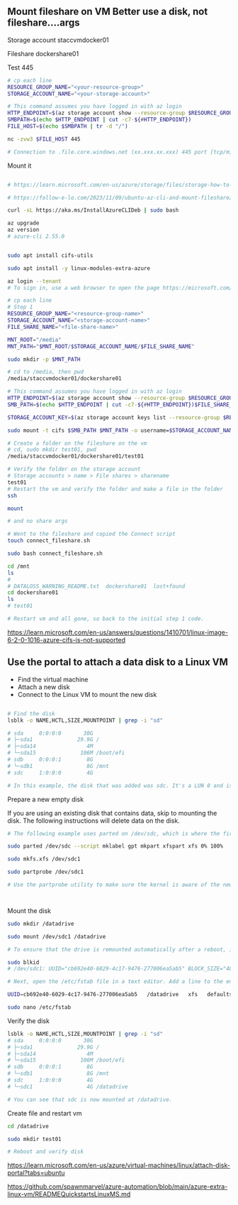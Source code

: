## Mount fileshare on VM Better use a disk, not fileshare....args

Storage account staccvmdocker01

Fileshare dockershare01

Test 445
```bash
# cp each line
RESOURCE_GROUP_NAME="<your-resource-group>"
STORAGE_ACCOUNT_NAME="<your-storage-account>"

# This command assumes you have logged in with az login
HTTP_ENDPOINT=$(az storage account show --resource-group $RESOURCE_GROUP_NAME --name $STORAGE_ACCOUNT_NAME --query "primaryEndpoints.file" --output tsv | tr -d '"')
SMBPATH=$(echo $HTTP_ENDPOINT | cut -c7-${#HTTP_ENDPOINT})
FILE_HOST=$(echo $SMBPATH | tr -d "/")

nc -zvw3 $FILE_HOST 445

# Connection to .file.core.windows.net (xx.xxx.xx.xxx) 445 port [tcp/microsoft-ds] succeeded!

```

Mount it

```bash

# https://learn.microsoft.com/en-us/azure/storage/files/storage-how-to-use-files-linux?tabs=Ubuntu%2Csmb311

# https://follow-e-lo.com/2023/11/09/ubuntu-az-cli-and-mount-fileshare/

curl -sL https://aka.ms/InstallAzureCLIDeb | sudo bash

az upgrade
az version
# azure-cli 2.55.0


sudo apt install cifs-utils

sudo apt install -y linux-modules-extra-azure

az login --tenant
# To sign in, use a web browser to open the page https://microsoft.com/devicelogin and enter the code

# cp each line
# Step 1
RESOURCE_GROUP_NAME="<resource-group-name>"
STORAGE_ACCOUNT_NAME="<storage-account-name>"
FILE_SHARE_NAME="<file-share-name>"

MNT_ROOT="/media"
MNT_PATH="$MNT_ROOT/$STORAGE_ACCOUNT_NAME/$FILE_SHARE_NAME"

sudo mkdir -p $MNT_PATH

# cd to /media, then pwd
/media/staccvmdocker01/dockershare01

# This command assumes you have logged in with az login
HTTP_ENDPOINT=$(az storage account show --resource-group $RESOURCE_GROUP_NAME --name $STORAGE_ACCOUNT_NAME --query "primaryEndpoints.file" --output tsv | tr -d '"')
SMB_PATH=$(echo $HTTP_ENDPOINT | cut -c7-${#HTTP_ENDPOINT})$FILE_SHARE_NAME

STORAGE_ACCOUNT_KEY=$(az storage account keys list --resource-group $RESOURCE_GROUP_NAME --account-name $STORAGE_ACCOUNT_NAME --query "[0].value" --output tsv | tr -d '"')

sudo mount -t cifs $SMB_PATH $MNT_PATH -o username=$STORAGE_ACCOUNT_NAME,password=$STORAGE_ACCOUNT_KEY,serverino,nosharesock,actimeo=30,mfsymlinks

# Create a folder on the fileshare on the vm
# cd, sudo mkdir test01, pwd
/media/staccvmdocker01/dockershare01/test01

# Verify the folder on the storage account
# Storage accounts > name > File shares > sharename
test01
# Restart the vm and verify the folder and make a file in the folder
ssh

mount

# and no share args

# Went to the fileshare and copied the Connect script
touch connect_fileshare.sh

sudo bash connect_fileshare.sh

cd /mnt
ls
# 
# DATALOSS_WARNING_README.txt  dockershare01  lost+found
cd dockershare01
ls
# test01

# Restart vm and all gone, so back to the initial step 1 code.

```

https://learn.microsoft.com/en-us/answers/questions/1410701/linux-image-6-2-0-1016-azure-cifs-is-not-supported

## Use the portal to attach a data disk to a Linux VM

* Find the virtual machine
* Attach a new disk
* Connect to the Linux VM to mount the new disk

```bash

# Find the disk
lsblk -o NAME,HCTL,SIZE,MOUNTPOINT | grep -i "sd"

# sda     0:0:0:0       30G
# ├─sda1              29.9G /
# ├─sda14                4M
# └─sda15              106M /boot/efi
# sdb     0:0:0:1        8G
# └─sdb1                 8G /mnt
# sdc     1:0:0:0        4G

# In this example, the disk that was added was sdc. It's a LUN 0 and is 4GB.

```
Prepare a new empty disk

If you are using an existing disk that contains data, skip to mounting the disk. The following instructions will delete data on the disk.

```bash
# The following example uses parted on /dev/sdc, which is where the first data disk will typically be on most VMs. Replace sdc with the correct option for your disk. 

sudo parted /dev/sdc --script mklabel gpt mkpart xfspart xfs 0% 100%

sudo mkfs.xfs /dev/sdc1

sudo partprobe /dev/sdc1

# Use the partprobe utility to make sure the kernel is aware of the new partition and filesystem. 




```
Mount the disk

```bash
sudo mkdir /datadrive

sudo mount /dev/sdc1 /datadrive

# To ensure that the drive is remounted automatically after a reboot, it must be added to the /etc/fstab file. It's also highly recommended that the UUID (Universally Unique Identifier) is used in /etc/fstab to refer to the drive rather than just the device name (such as, /dev/sdc1).

sudo blkid
# /dev/sdc1: UUID="cb692e40-6029-4c17-9476-277006ea5ab5" BLOCK_SIZE="4096" TYPE="xfs" PARTLABEL="xfspart" PARTUUID="2b7e9afb-4126-478f-820d-37a9e9d755ca"

# Next, open the /etc/fstab file in a text editor. Add a line to the end of the file, using the UUID value for the /dev/sdc1 device that was created in the previous steps, and the mountpoint of /datadrive. Using the example from this article, the new line would look like the following:

UUID=cb692e40-6029-4c17-9476-277006ea5ab5   /datadrive   xfs   defaults,nofail   1   2

sudo nano /etc/fstab

```
Verify the disk

```bash
lsblk -o NAME,HCTL,SIZE,MOUNTPOINT | grep -i "sd"
# sda     0:0:0:0       30G
# ├─sda1              29.9G /
# ├─sda14                4M
# └─sda15              106M /boot/efi
# sdb     0:0:0:1        8G
# └─sdb1                 8G /mnt
# sdc     1:0:0:0        4G
# └─sdc1                 4G /datadrive

# You can see that sdc is now mounted at /datadrive.

```

Create file and restart vm
```bash
cd /datadrive

sudo mkdir test01

# Reboot and verify disk

```
https://learn.microsoft.com/en-us/azure/virtual-machines/linux/attach-disk-portal?tabs=ubuntu

https://github.com/spawnmarvel/azure-automation/blob/main/azure-extra-linux-vm/READMEQuickstartsLinuxMS.md